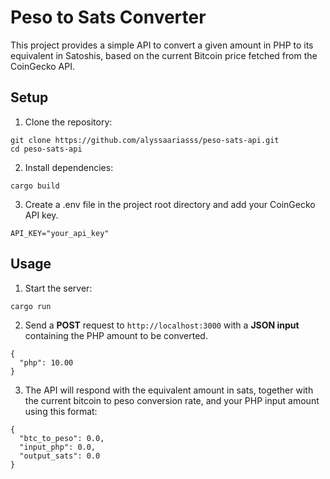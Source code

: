 # Peso to Sats Converter

This project provides a simple API to convert a given amount in PHP to its equivalent in Satoshis, based on the current Bitcoin price fetched from the CoinGecko API.

## Setup

1. Clone the repository:
```
git clone https://github.com/alyssaariasss/peso-sats-api.git
cd peso-sats-api
```

2. Install dependencies:
```
cargo build
```

3. Create a .env file in the project root directory and add your CoinGecko API key.
```
API_KEY="your_api_key"
```

## Usage

1. Start the server:
```
cargo run
```

2. Send a **POST** request to `http://localhost:3000` with a **JSON input** containing the PHP amount to be converted.
```
{
  "php": 10.00
}
```

3. The API will respond with the equivalent amount in sats, together with the current bitcoin to peso conversion rate, and your PHP input amount using this format:
```
{
  "btc_to_peso": 0.0,
  "input_php": 0.0,
  "output_sats": 0.0
}
```
